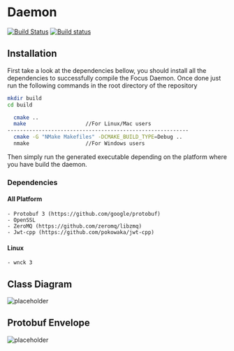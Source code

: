 # Daemon
[![Build Status](https://travis-ci.org/FocusCompany/daemon.svg?branch=master)](https://travis-ci.org/FocusCompany/daemon)
[![Build status](https://ci.appveyor.com/api/projects/status/u00q9kpab61t2ql3/branch/master?svg=true)](https://ci.appveyor.com/project/EtiennePasteur/daemon/branch/master)

## Installation
First take a look at the dependencies bellow, you should install all the dependencies to successfully compile the Focus Daemon. Once done just run the following commands in the root directory of the repository
```bash
mkdir build
cd build

  cmake ..
  make                   //For Linux/Mac users
----------------------------------------------------------
  cmake -G "NMake Makefiles" -DCMAKE_BUILD_TYPE=Debug ..
  nmake                  //For Windows users
```
Then simply run the generated executable depending on the platform where you have build the daemon.
### Dependencies
#### All Platform
    - Protobuf 3 (https://github.com/google/protobuf)
    - OpenSSL
    - ZeroMQ (https://github.com/zeromq/libzmq)
    - Jwt-cpp (https://github.com/pokowaka/jwt-cpp)
#### Linux
    - wnck 3
## Class Diagram
![placeholder](http://www.plantuml.com/plantuml/proxy?src=https://raw.githubusercontent.com/FocusCompany/Daemon/master/docs/daemon.puml)
## Protobuf Envelope
![placeholder](http://www.plantuml.com/plantuml/proxy?src=https://raw.githubusercontent.com/FocusCompany/protobuf_envelope/master/docs/protobuf_envelope.puml)
